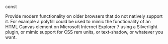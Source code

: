 const

Provide modern functionality on older browsers that do not natively support it. For example a polyfill could be used to mimic the functionality of an HTML Canvas element on Microsoft Internet Explorer 7 using a Silverlight plugin, or mimic support for CSS rem units, or text-shadow, or whatever you want.